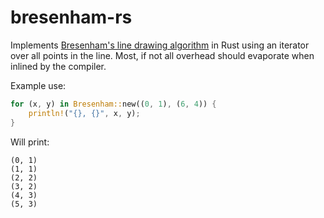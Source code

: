 bresenham-rs
============

Implements [Bresenham's line drawing algorithm](https://en.wikipedia.org/wiki/Bresenham%27s_line_algorithm) in Rust using an iterator over all points in the line. Most, if not all overhead should evaporate when inlined by the compiler.

Example use:

```rust
for (x, y) in Bresenham::new((0, 1), (6, 4)) {
    println!("{}, {}", x, y);
}

```

Will print:

```
(0, 1)
(1, 1)
(2, 2)
(3, 2)
(4, 3)
(5, 3)
```
